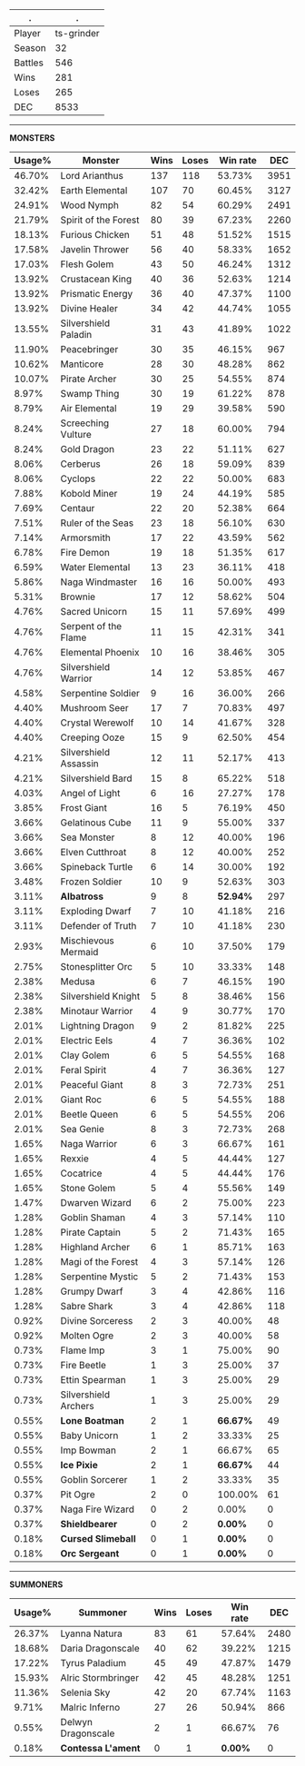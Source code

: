 .|.
|-|-
Player|ts-grinder
Season|32
Battles|546
Wins|281
Loses|265
DEC|8533

---
**MONSTERS**

Usage%|Monster|Wins|Loses|Win rate|DEC|
-|-|-|-|-|-|
46.70%|Lord Arianthus|137|118|53.73%|3951|
32.42%|Earth Elemental|107|70|60.45%|3127|
24.91%|Wood Nymph|82|54|60.29%|2491|
21.79%|Spirit of the Forest|80|39|67.23%|2260|
18.13%|Furious Chicken|51|48|51.52%|1515|
17.58%|Javelin Thrower|56|40|58.33%|1652|
17.03%|Flesh Golem|43|50|46.24%|1312|
13.92%|Crustacean King|40|36|52.63%|1214|
13.92%|Prismatic Energy|36|40|47.37%|1100|
13.92%|Divine Healer|34|42|44.74%|1055|
13.55%|Silvershield Paladin|31|43|41.89%|1022|
11.90%|Peacebringer|30|35|46.15%|967|
10.62%|Manticore|28|30|48.28%|862|
10.07%|Pirate Archer|30|25|54.55%|874|
8.97%|Swamp Thing|30|19|61.22%|878|
8.79%|Air Elemental|19|29|39.58%|590|
8.24%|Screeching Vulture|27|18|60.00%|794|
8.24%|Gold Dragon|23|22|51.11%|627|
8.06%|Cerberus|26|18|59.09%|839|
8.06%|Cyclops|22|22|50.00%|683|
7.88%|Kobold Miner|19|24|44.19%|585|
7.69%|Centaur|22|20|52.38%|664|
7.51%|Ruler of the Seas|23|18|56.10%|630|
7.14%|Armorsmith|17|22|43.59%|562|
6.78%|Fire Demon|19|18|51.35%|617|
6.59%|Water Elemental|13|23|36.11%|418|
5.86%|Naga Windmaster|16|16|50.00%|493|
5.31%|Brownie|17|12|58.62%|504|
4.76%|Sacred Unicorn|15|11|57.69%|499|
4.76%|Serpent of the Flame|11|15|42.31%|341|
4.76%|Elemental Phoenix|10|16|38.46%|305|
4.76%|Silvershield Warrior|14|12|53.85%|467|
4.58%|Serpentine Soldier|9|16|36.00%|266|
4.40%|Mushroom Seer|17|7|70.83%|497|
4.40%|Crystal Werewolf|10|14|41.67%|328|
4.40%|Creeping Ooze|15|9|62.50%|454|
4.21%|Silvershield Assassin|12|11|52.17%|413|
4.21%|Silvershield Bard|15|8|65.22%|518|
4.03%|Angel of Light|6|16|27.27%|178|
3.85%|Frost Giant|16|5|76.19%|450|
3.66%|Gelatinous Cube|11|9|55.00%|337|
3.66%|Sea Monster|8|12|40.00%|196|
3.66%|Elven Cutthroat|8|12|40.00%|252|
3.66%|Spineback Turtle|6|14|30.00%|192|
3.48%|Frozen Soldier|10|9|52.63%|303|
3.11%|**Albatross**|9|8|**52.94%**|297|
3.11%|Exploding Dwarf|7|10|41.18%|216|
3.11%|Defender of Truth|7|10|41.18%|230|
2.93%|Mischievous Mermaid|6|10|37.50%|179|
2.75%|Stonesplitter Orc|5|10|33.33%|148|
2.38%|Medusa|6|7|46.15%|190|
2.38%|Silvershield Knight|5|8|38.46%|156|
2.38%|Minotaur Warrior|4|9|30.77%|170|
2.01%|Lightning Dragon|9|2|81.82%|225|
2.01%|Electric Eels|4|7|36.36%|102|
2.01%|Clay Golem|6|5|54.55%|168|
2.01%|Feral Spirit|4|7|36.36%|127|
2.01%|Peaceful Giant|8|3|72.73%|251|
2.01%|Giant Roc|6|5|54.55%|188|
2.01%|Beetle Queen|6|5|54.55%|206|
2.01%|Sea Genie|8|3|72.73%|268|
1.65%|Naga Warrior|6|3|66.67%|161|
1.65%|Rexxie|4|5|44.44%|127|
1.65%|Cocatrice|4|5|44.44%|176|
1.65%|Stone Golem|5|4|55.56%|149|
1.47%|Dwarven Wizard|6|2|75.00%|223|
1.28%|Goblin Shaman|4|3|57.14%|110|
1.28%|Pirate Captain|5|2|71.43%|165|
1.28%|Highland Archer|6|1|85.71%|163|
1.28%|Magi of the Forest|4|3|57.14%|126|
1.28%|Serpentine Mystic|5|2|71.43%|153|
1.28%|Grumpy Dwarf|3|4|42.86%|116|
1.28%|Sabre Shark|3|4|42.86%|118|
0.92%|Divine Sorceress|2|3|40.00%|48|
0.92%|Molten Ogre|2|3|40.00%|58|
0.73%|Flame Imp|3|1|75.00%|90|
0.73%|Fire Beetle|1|3|25.00%|37|
0.73%|Ettin Spearman|1|3|25.00%|29|
0.73%|Silvershield Archers|1|3|25.00%|29|
0.55%|**Lone Boatman**|2|1|**66.67%**|49|
0.55%|Baby Unicorn|1|2|33.33%|25|
0.55%|Imp Bowman|2|1|66.67%|65|
0.55%|**Ice Pixie**|2|1|**66.67%**|44|
0.55%|Goblin Sorcerer|1|2|33.33%|35|
0.37%|Pit Ogre|2|0|100.00%|61|
0.37%|Naga Fire Wizard|0|2|0.00%|0|
0.37%|**Shieldbearer**|0|2|**0.00%**|0|
0.18%|**Cursed Slimeball**|0|1|**0.00%**|0|
0.18%|**Orc Sergeant**|0|1|**0.00%**|0|

---
**SUMMONERS**

Usage%|Summoner|Wins|Loses|Win rate|DEC|
-|-|-|-|-|-|
26.37%|Lyanna Natura|83|61|57.64%|2480|
18.68%|Daria Dragonscale|40|62|39.22%|1215|
17.22%|Tyrus Paladium|45|49|47.87%|1479|
15.93%|Alric Stormbringer|42|45|48.28%|1251|
11.36%|Selenia Sky|42|20|67.74%|1163|
9.71%|Malric Inferno|27|26|50.94%|866|
0.55%|Delwyn Dragonscale|2|1|66.67%|76|
0.18%|**Contessa L'ament**|0|1|**0.00%**|0|
